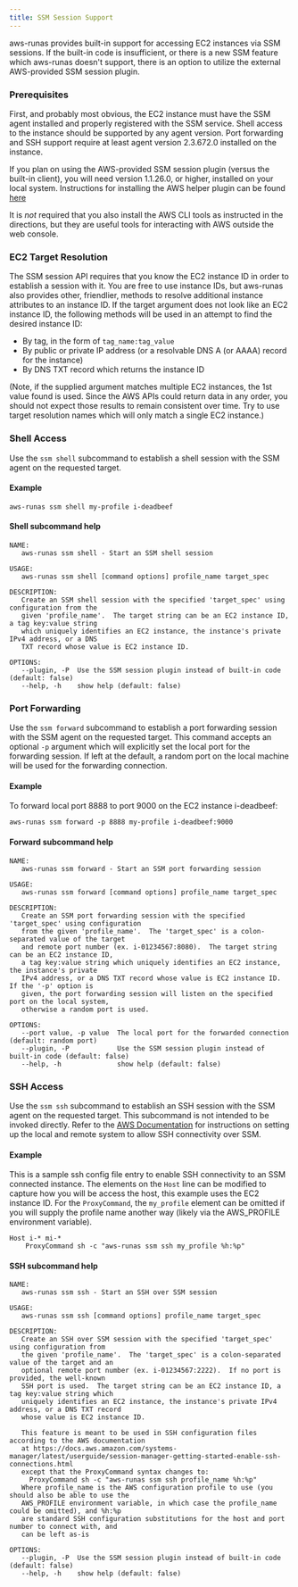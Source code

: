 ```yaml
---
title: SSM Session Support
---
```


aws-runas provides built-in support for accessing EC2 instances via SSM sessions.  If the built-in code is insufficient,
or there is a new SSM feature which aws-runas doesn't support, there is an option to utilize the external AWS-provided
SSM session plugin.

### Prerequisites

First, and probably most obvious, the EC2 instance must have the SSM agent installed and properly registered with the
SSM service.  Shell access to the instance should be supported by any agent version.  Port forwarding and SSH support
require at least agent version 2.3.672.0 installed on the instance.

If you plan on using the AWS-provided SSM session plugin (versus the built-in client), you will need version 1.1.26.0, or
higher, installed on your local system.  Instructions for installing the AWS helper plugin can be found
[here](https://docs.aws.amazon.com/systems-manager/latest/userguide/session-manager-working-with-install-plugin.html)

It is _not_ required that you also install the AWS CLI tools as instructed in the directions, but they are useful tools
for interacting with AWS outside the web console.

### EC2 Target Resolution

The SSM session API requires that you know the EC2 instance ID in order to establish a session with it.  You are free to
use instance IDs, but aws-runas also provides other, friendlier, methods to resolve additional instance attributes to an
instance ID.  If the target argument does not look like an EC2 instance ID, the following methods will be used in an
attempt to find the desired instance ID:

  * By tag, in the form of `tag_name:tag_value`
  * By public or private IP address (or a resolvable DNS A (or AAAA) record for the instance)
  * By DNS TXT record which returns the instance ID

(Note, if the supplied argument matches multiple EC2 instances, the 1st value found is used. Since the AWS APIs could
return data in any order, you should not expect those results to remain consistent over time. Try to use target resolution
names which will only match a single EC2 instance.)

### Shell Access

Use the `ssm shell` subcommand to establish a shell session with the SSM agent on the requested target.

#### Example

```shell
aws-runas ssm shell my-profile i-deadbeef
```

#### Shell subcommand help
```shell
NAME:
   aws-runas ssm shell - Start an SSM shell session

USAGE:
   aws-runas ssm shell [command options] profile_name target_spec

DESCRIPTION:
   Create an SSM shell session with the specified 'target_spec' using configuration from the
   given 'profile_name'.  The target string can be an EC2 instance ID, a tag key:value string
   which uniquely identifies an EC2 instance, the instance's private IPv4 address, or a DNS
   TXT record whose value is EC2 instance ID.

OPTIONS:
   --plugin, -P  Use the SSM session plugin instead of built-in code (default: false)
   --help, -h    show help (default: false)

```

### Port Forwarding

Use the `ssm forward` subcommand to establish a port forwarding session with the SSM agent on the requested target.
This command accepts an optional `-p` argument which will explicitly set the local port for the forwarding session.
If left at the default, a random port on the local machine will be used for the forwarding connection.

#### Example

To forward local port 8888 to port 9000 on the EC2 instance i-deadbeef:
```shell
aws-runas ssm forward -p 8888 my-profile i-deadbeef:9000
```

#### Forward subcommand help
```shell
NAME:
   aws-runas ssm forward - Start an SSM port forwarding session

USAGE:
   aws-runas ssm forward [command options] profile_name target_spec

DESCRIPTION:
   Create an SSM port forwarding session with the specified 'target_spec' using configuration
   from the given 'profile_name'.  The 'target_spec' is a colon-separated value of the target
   and remote port number (ex. i-01234567:8080).  The target string can be an EC2 instance ID,
   a tag key:value string which uniquely identifies an EC2 instance, the instance's private
   IPv4 address, or a DNS TXT record whose value is EC2 instance ID.  If the '-p' option is
   given, the port forwarding session will listen on the specified port on the local system,
   otherwise a random port is used.

OPTIONS:
   --port value, -p value  The local port for the forwarded connection (default: random port)
   --plugin, -P            Use the SSM session plugin instead of built-in code (default: false)
   --help, -h              show help (default: false)
```

### SSH Access

Use the `ssm ssh` subcommand to establish an SSH session with the SSM agent on the requested target.
This subcommand is not intended to be invoked directly. Refer to the
[AWS Documentation](https://docs.aws.amazon.com/systems-manager/latest/userguide/session-manager-getting-started-enable-ssh-connections.html)
for instructions on setting up the local and remote system to allow SSH connectivity over SSM.

#### Example

This is a sample ssh config file entry to enable SSH connectivity to an SSM connected instance.  The elements on the
`Host` line can be modified to capture how you will be access the host, this example uses the EC2 instance ID.  For the
`ProxyCommand`, the `my_profile` element can be omitted if you will supply the profile name another way (likely via the
AWS_PROFILE environment variable).

```text
Host i-* mi-*
    ProxyCommand sh -c "aws-runas ssm ssh my_profile %h:%p"

```

#### SSH subcommand help
```shell
NAME:
   aws-runas ssm ssh - Start an SSH over SSM session

USAGE:
   aws-runas ssm ssh [command options] profile_name target_spec

DESCRIPTION:
   Create an SSH over SSM session with the specified 'target_spec' using configuration from
   the given 'profile_name'.  The 'target_spec' is a colon-separated value of the target and an
   optional remote port number (ex. i-01234567:2222).  If no port is provided, the well-known
   SSH port is used.  The target string can be an EC2 instance ID, a tag key:value string which
   uniquely identifies an EC2 instance, the instance's private IPv4 address, or a DNS TXT record
   whose value is EC2 instance ID.
   
   This feature is meant to be used in SSH configuration files according to the AWS documentation
   at https://docs.aws.amazon.com/systems-manager/latest/userguide/session-manager-getting-started-enable-ssh-connections.html
   except that the ProxyCommand syntax changes to:
     ProxyCommand sh -c "aws-runas ssm ssh profile_name %h:%p"
   Where profile_name is the AWS configuration profile to use (you should also be able to use the
   AWS_PROFILE environment variable, in which case the profile_name could be omitted), and %h:%p
   are standard SSH configuration substitutions for the host and port number to connect with, and
   can be left as-is

OPTIONS:
   --plugin, -P  Use the SSM session plugin instead of built-in code (default: false)
   --help, -h    show help (default: false)
```